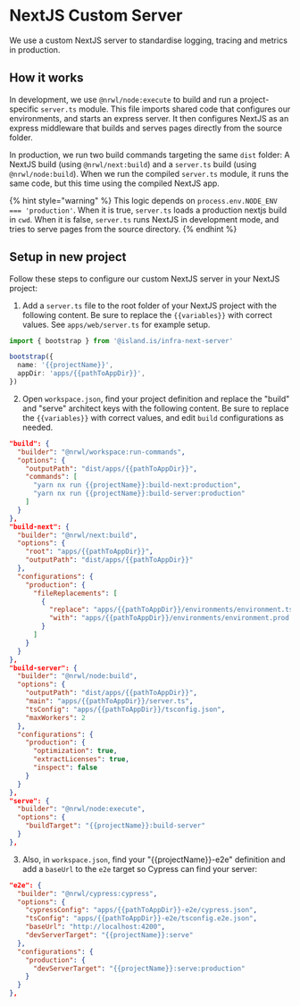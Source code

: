 # NextJS Custom Server

We use a custom NextJS server to standardise logging, tracing and metrics in production.

## How it works

In development, we use `@nrwl/node:execute` to build and run a project-specific `server.ts` module. This file imports shared code that configures our environments, and starts an express server. It then configures NextJS as an express middleware that builds and serves pages directly from the source folder.

In production, we run two build commands targeting the same `dist` folder: A NextJS build (using `@nrwl/next:build`) and a `server.ts` build (using `@nrwl/node:build`). When we run the compiled `server.ts` module, it runs the same code, but this time using the compiled NextJS app.

{% hint style="warning" %}
This logic depends on `process.env.NODE_ENV === 'production'`. When it is true, `server.ts` loads a production nextjs build in `cwd`. When it is false, `server.ts` runs NextJS in development mode, and tries to serve pages from the source directory.
{% endhint %}

## Setup in new project

Follow these steps to configure our custom NextJS server in your NextJS project:

1. Add a `server.ts` file to the root folder of your NextJS project with the following content. Be sure to replace the `{{variables}}` with correct values. See `apps/web/server.ts` for example setup.

```typescript
import { bootstrap } from '@island.is/infra-next-server'

bootstrap({
  name: '{{projectName}}',
  appDir: 'apps/{{pathToAppDir}}',
})
```

2. Open `workspace.json`, find your project definition and replace the "build" and "serve" architect keys with the following content. Be sure to replace the `{{variables}}` with correct values, and edit `build` configurations as needed.

```json
"build": {
  "builder": "@nrwl/workspace:run-commands",
  "options": {
    "outputPath": "dist/apps/{{pathToAppDir}}",
    "commands": [
      "yarn nx run {{projectName}}:build-next:production",
      "yarn nx run {{projectName}}:build-server:production"
    ]
  }
},
"build-next": {
  "builder": "@nrwl/next:build",
  "options": {
    "root": "apps/{{pathToAppDir}}",
    "outputPath": "dist/apps/{{pathToAppDir}}"
  },
  "configurations": {
    "production": {
      "fileReplacements": [
        {
          "replace": "apps/{{pathToAppDir}}/environments/environment.ts",
          "with": "apps/{{pathToAppDir}}/environments/environment.prod.ts"
        }
      ]
    }
  }
},
"build-server": {
  "builder": "@nrwl/node:build",
  "options": {
    "outputPath": "dist/apps/{{pathToAppDir}}",
    "main": "apps/{{pathToAppDir}}/server.ts",
    "tsConfig": "apps/{{pathToAppDir}}/tsconfig.json",
    "maxWorkers": 2
  },
  "configurations": {
    "production": {
      "optimization": true,
      "extractLicenses": true,
      "inspect": false
    }
  }
},
"serve": {
  "builder": "@nrwl/node:execute",
  "options": {
    "buildTarget": "{{projectName}}:build-server"
  }
},
```

3. Also, in `workspace.json`, find your "{{projectName}}-e2e" definition and add a `baseUrl` to the `e2e` target so Cypress can find your server:

```json
"e2e": {
  "builder": "@nrwl/cypress:cypress",
  "options": {
    "cypressConfig": "apps/{{pathToAppDir}}-e2e/cypress.json",
    "tsConfig": "apps/{{pathToAppDir}}-e2e/tsconfig.e2e.json",
    "baseUrl": "http://localhost:4200",
    "devServerTarget": "{{projectName}}:serve"
  },
  "configurations": {
    "production": {
      "devServerTarget": "{{projectName}}:serve:production"
    }
  }
},
```
